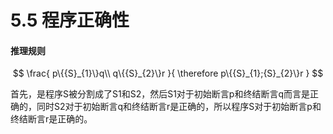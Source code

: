# 5.5 程序正确性

#### 推理规则

$$
\frac{
p\{{S}_{1}\}q\\
q\{{S}_{2}\}r
}{
\therefore p\{{S}_{1};{S}_{2}\}r
}
$$

首先，是程序S被分割成了S1和S2，然后S1对于初始断言p和终结断言q而言是正确的，同时S2对于初始断言q和终结断言r是正确的，所以程序S对于初始断言p和终结断言r是正确的。

